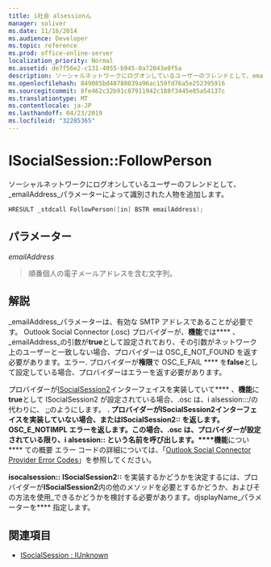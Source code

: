 ```yaml
---
title: i社会 alsessionん
manager: soliver
ms.date: 11/16/2014
ms.audience: Developer
ms.topic: reference
ms.prod: office-online-server
localization_priority: Normal
ms.assetid: de7f56e2-c131-4955-b945-0a72043e0f5a
description: ソーシャルネットワークにログオンしているユーザーのフレンドとして、emailAddress パラメーターによって識別された人物を追加します。
ms.openlocfilehash: 849085bd40788039a96ac159fd76a5e252395916
ms.sourcegitcommit: 8fe462c32b91c87911942c188f3445e85a54137c
ms.translationtype: MT
ms.contentlocale: ja-JP
ms.lasthandoff: 04/23/2019
ms.locfileid: "32285365"
---
```

# <a name="isocialsessionfollowperson"></a>ISocialSession::FollowPerson

ソーシャルネットワークにログオンしているユーザーのフレンドとして、 _emailAddress_パラメーターによって識別された人物を追加します。 
  
```cpp
HRESULT _stdcall FollowPerson([in] BSTR emailAddress);
```

## <a name="parameters"></a>パラメーター

_emailAddress_
  
> 順番個人の電子メールアドレスを含む文字列。
    
## <a name="remarks"></a>解説

_emailAddress_パラメーターは、有効な SMTP アドレスであることが必要です。 Outlook Social Connector (.osc) プロバイダーが、**機能**では**** 、 _emailAddress_の引数が**true**として設定されており、その引数がネットワーク上のユーザーと一致しない場合、プロバイダーは OSC_E_NOT_FOUND を返す必要があります。エラー. プロバイダーが**権限**で OSC_E_FAIL **** を**false**として設定している場合、プロバイダーはエラーを返す必要があります。
  
プロバイダーが[ISocialSession2](isocialsession2iunknown.md)インターフェイスを実装していて**** 、**機能**に**true**として ISocialSession2 が設定されている場合、.osc は、i alsession:::/の代わりに、 [::](isocialsession2-followpersonex.md)のようにします。 ****. プロバイダーが**ISocialSession2**インターフェイスを実装していない場合、または**ISocialSession2::** を返します。 OSC_E_NOTIMPL エラーを返します。この場合、.osc は、プロバイダーが設定**** **されている限り、i alsession:: という名前を呼び出します。****機能**につい**** ての概要 エラー コードの詳細については、「[Outlook Social Connector Provider Error Codes](outlook-social-connector-provider-error-codes.md)」を参照してください。
  
**isocalsession::** **ISocialSession2::** を実装するかどうかを決定するには、プロバイダーが**ISocialSession2**内の他のメソッドを必要とするかどうか、およびその方法を使用_できるかどうかを検討する必要があります。djsplayName_パラメーターを**** 指定します。
  
## <a name="see-also"></a>関連項目

- [ISocialSession : IUnknown](isocialsessioniunknown.md)

